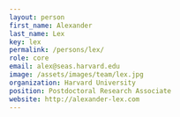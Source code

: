 ```yaml
---
layout: person
first_name: Alexander
last_name: Lex
key: lex
permalink: /persons/lex/
role: core
email: alex@seas.harvard.edu
image: /assets/images/team/lex.jpg
organization: Harvard University
position: Postdoctoral Research Associate
website: http://alexander-lex.com
---
```

